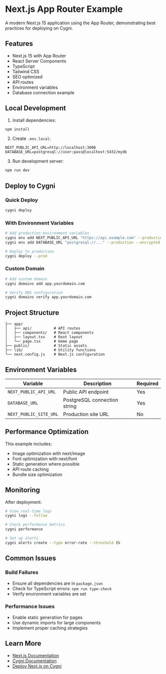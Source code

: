 # Next.js App Router Example

A modern Next.js 15 application using the App Router, demonstrating best practices for deploying on Cygni.

## Features

- Next.js 15 with App Router
- React Server Components
- TypeScript
- Tailwind CSS
- SEO optimized
- API routes
- Environment variables
- Database connection example

## Local Development

1. Install dependencies:

```bash
npm install
```

2. Create `.env.local`:

```env
NEXT_PUBLIC_API_URL=http://localhost:3000
DATABASE_URL=postgresql://user:pass@localhost:5432/mydb
```

3. Run development server:

```bash
npm run dev
```

## Deploy to Cygni

### Quick Deploy

```bash
cygni deploy
```

### With Environment Variables

```bash
# Add production environment variables
cygni env add NEXT_PUBLIC_API_URL "https://api.example.com" --production
cygni env add DATABASE_URL "postgresql://..." --production --encrypted

# Deploy to production
cygni deploy --prod
```

### Custom Domain

```bash
# Add custom domain
cygni domains add app.yourdomain.com

# Verify DNS configuration
cygni domains verify app.yourdomain.com
```

## Project Structure

```
├── app/
│   ├── api/          # API routes
│   ├── components/   # React components
│   ├── layout.tsx    # Root layout
│   └── page.tsx      # Home page
├── public/           # Static assets
├── lib/              # Utility functions
└── next.config.js    # Next.js configuration
```

## Environment Variables

| Variable               | Description                  | Required |
| ---------------------- | ---------------------------- | -------- |
| `NEXT_PUBLIC_API_URL`  | Public API endpoint          | Yes      |
| `DATABASE_URL`         | PostgreSQL connection string | Yes      |
| `NEXT_PUBLIC_SITE_URL` | Production site URL          | No       |

## Performance Optimization

This example includes:

- Image optimization with next/image
- Font optimization with next/font
- Static generation where possible
- API route caching
- Bundle size optimization

## Monitoring

After deployment:

```bash
# View real-time logs
cygni logs --follow

# Check performance metrics
cygni performance

# Set up alerts
cygni alerts create --type error-rate --threshold 1%
```

## Common Issues

### Build Failures

- Ensure all dependencies are in `package.json`
- Check for TypeScript errors: `npm run type-check`
- Verify environment variables are set

### Performance Issues

- Enable static generation for pages
- Use dynamic imports for large components
- Implement proper caching strategies

## Learn More

- [Next.js Documentation](https://nextjs.org/docs)
- [Cygni Documentation](https://docs.cygni.dev)
- [Deploy Next.js on Cygni](https://docs.cygni.dev/frameworks/nextjs)
